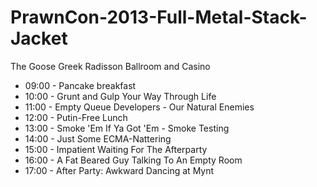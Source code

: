 # PrawnCon-2013-Full-Metal-Stack-Jacket

The Goose Greek Radisson Ballroom and Casino

* 09:00 - Pancake breakfast
* 10:00 - Grunt and Gulp Your Way Through Life
* 11:00 - Empty Queue Developers - Our Natural Enemies
* 12:00 - Putin-Free Lunch
* 13:00 - Smoke 'Em If Ya Got 'Em - Smoke Testing
* 14:00 - Just Some ECMA-Nattering
* 15:00 - Impatient Waiting For The Afterparty
* 16:00 - A Fat Beared Guy Talking To An Empty Room
* 17:00 - After Party: Awkward Dancing at Mynt
